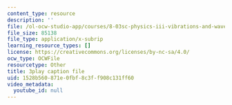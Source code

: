 ```yaml
---
content_type: resource
description: ''
file: /ol-ocw-studio-app/courses/8-03sc-physics-iii-vibrations-and-waves-fall-2016/1528b560871e0fbf8c3ff908c131ff60_BX4QPdP7fT8.srt
file_size: 85138
file_type: application/x-subrip
learning_resource_types: []
license: https://creativecommons.org/licenses/by-nc-sa/4.0/
ocw_type: OCWFile
resourcetype: Other
title: 3play caption file
uid: 1528b560-871e-0fbf-8c3f-f908c131ff60
video_metadata:
  youtube_id: null
---
```


